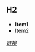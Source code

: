 ## H2
* **Item1**
* Item2

*[链接](https://www.minecraft.net/zh-hans/article/minecraft-snapshot-24w05b)*